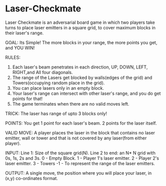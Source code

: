 # Laser-Checkmate
Laser Checkmate is an adversarial board game in which two players take turns to place laser emitters in a square grid, to cover maximum blocks in their laser's range.

GOAL: Its Simple! The more blocks in your range, the more points you get, and YOU WIN!

RULES:
1. Each laser's beam penetrates in each direction, UP, DOWN, LEFT, RIGHT,and All four diagonals.
2. The range of the Lasers get blocked by walls(edges of the grid) and Towers(occupying random place in the grid).
3. You can place lasers only in an empty block.
4. Your laser's range can intersect with other laser's range, and you do get points for that!
5. The game terminates when there are no valid moves left.

TRICK: The laser has range of upto 3 blocks only!

POINTS: You get 1 point for each laser's beam. 2 points for the laser itself.

VALID MOVE: A player places the laser in the block that contains no laser emitter, wall or tower and that is not covered by any laser(from either player).

INPUT:
Line 1: Size of the square grid(N).
Line 2 to end: an N* N grid with 0s, 1s, 2s and 3s.
0 - Empty Block. 
1 - Player 1's laser emitter.
2 - Player 2's laser emitter.
3 - Towers
-1 - To represent the range of the laser emitters.

OUTPUT: A single move, the position where you will place your laser, in (x,y) co-ordinates format.



